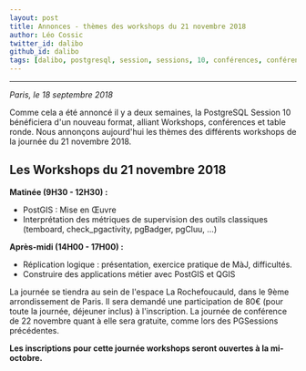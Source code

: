 ```yaml
---
layout: post
title: Annonces - thèmes des workshops du 21 novembre 2018
author: Léo Cossic
twitter_id: dalibo
github_id: dalibo
tags: [dalibo, postgresql, session, sessions, 10, conférences, conférence, talk, talks, foss, floss, 2018]
---
```


---

*Paris, le 18 septembre 2018*

Comme cela a été annoncé il y a deux semaines, la PostgreSQL Session 10 bénéficiera d'un nouveau format, alliant Workshops, conférences et table ronde. Nous annonçons aujourd'hui les thèmes des différents workshops de la journée du 21 novembre 2018.

<!--MORE-->

## Les Workshops du 21 novembre 2018

**Matinée (9H30 - 12H30) :**
   * PostGIS : Mise en Œuvre
   * Interprétation des métriques de supervision des outils classiques (temboard, check_pgactivity, pgBadger, pgCluu, …)

**Après-midi (14H00 - 17H00) :**
   * Réplication logique : présentation, exercice pratique de MàJ, difficultés.
   * Construire des applications métier avec PostGIS et QGIS
   
La journée se tiendra au sein de l'espace La Rochefoucauld, dans le 9ème arrondissement de Paris. Il sera demandé une participation de 80€ (pour toute la journée, déjeuner inclus) à l'inscription. La journée de conférence de 22 novembre quant à elle sera gratuite, comme lors des PGSessions précédentes.

**Les inscriptions pour cette journée workshops seront ouvertes à la mi-octobre.**

